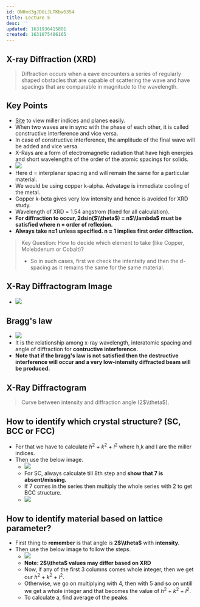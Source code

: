 ```yaml
---
id: ON0nd3gJDUiJLTKbw5354
title: Lecture 5
desc: ''
updated: 1631936415801
created: 1631075486165
---
```

## X-ray Diffraction (XRD)

> Diffraction occurs when a eave encounters a series of regularly shaped obstacles that are capable of scattering the wave and have spacings that are comparable in magnitude to the wavelength.

## Key Points

- [Site](http://calistry.org/calculate/latticePlanesMillerIndices) to view miller indices and planes easily.
- When two waves are in sync with the phase of each other, it is called constructive interference and vice versa.
- In case of constructive interference, the amplitude of the final wave will be added and vice versa.
- X-Rays are a form of electromagnetic radiation that have high energies and short wavelengths of the order of the atomic spacings for solids.
- ![](/assets/images/2021-09-08-14-54-08.png)
- Here d = interplanar spacing and will remain the same for a particular material.
- We would be using copper k-alpha. Advatage is immediate cooling of the metal.
- Copper k-beta gives very low intensity and hence is avoided for XRD study.
- Wavelength of XRD = 1.54 angstrom (fixed for all calculation).
- **For diffraction to occur, 2dsin($\\theta$) = n$\\lambda$ must be satisfied where n = order of reflexion.**
- **Always take n=1 unless specified. n = 1 implies first order diffraction.**

> Key Question: How to decide which element to take (like Copper, Molebdenum or Cobalt)?
>
> - So in such cases, first we check the intentsity and then the d-spacing as it remains the same for the same material.

## X-Ray Diffractogram Image

- ![](/assets/images/2021-09-18-09-10-15.png)

## Bragg's law

- ![](/assets/images/2021-09-08-14-47-40.png)
- It is the relationship among x-ray wavelength, interatomic spacing and angle of diffraction for **contructive interference.**
- **Note that if the bragg's law is not satisfied then the destructive interference will occur and a very low-intensity diffracted beam will be produced.**

## X-Ray Diffractogram

> Curve between intensity and diffraction angle (2$\\theta$).

## How to identify which crystal structure? (SC, BCC or FCC)

- For that we have to calculate $h^2$ + $k^2$ + $l^2$ where h,k and l are the miller indices.
- Then use the below image.
  - ![](/assets/images/2021-09-08-16-03-14.png)
  - For SC, always calculate till 8th step and **show that 7 is absent/missing.**
  - If 7 comes in the series then multiply the whole series with 2 to get BCC structure.
  - ![](/assets/images/2021-09-08-16-50-04.png)

## How to identify material based on lattice parameter?

- First thing to **remember** is that angle is **2$\\theta$** with **intensity.**
- Then use the below image to follow the steps.
  - ![](/assets/images/2021-09-09-07-53-22.png)
  - **Note: 2$\\theta$ values may differ based on XRD**
  - Now, if any of the first 3 columns comes whole integer, then we get our $h^2$ + $k^2$ + $l^2$.
  - Otherwise, we go on multiplying with 4, then with 5 and so on untill we get a whole integer and that becomes the value of $h^2$ + $k^2$ + $l^2$.
  - To calculate a, find average of the **peaks**.

